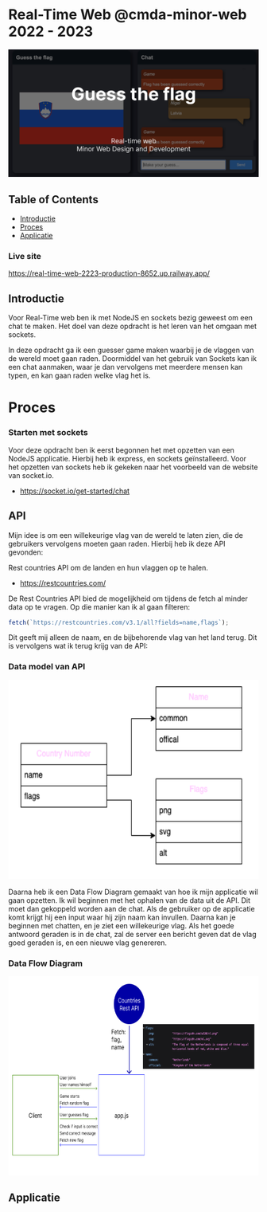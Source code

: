 # Real-Time Web @cmda-minor-web 2022 - 2023

<img src="/readmeimgs/header.png" width=800px>

## Table of Contents
- [Introductie](#Introductie)
- [Proces](#proces)
- [Applicatie](#applicatie)


### Live site
https://real-time-web-2223-production-8652.up.railway.app/

## Introductie
Voor Real-Time web ben ik met NodeJS en sockets bezig geweest om een chat te maken. Het doel van deze opdracht is het leren van het omgaan met sockets. 

In deze opdracht ga ik een guesser game maken waarbij je de vlaggen van de wereld moet gaan raden. Doormiddel van het gebruik van Sockets kan ik een chat aanmaken, waar je dan vervolgens met meerdere mensen kan typen, en kan gaan raden welke vlag het is.

# Proces

### Starten met sockets
Voor deze opdracht ben ik eerst begonnen het met opzetten van een NodeJS applicatie. Hierbij heb ik express, en sockets geïnstalleerd. Voor het opzetten van sockets heb ik gekeken naar het voorbeeld van de website van socket.io.

- https://socket.io/get-started/chat

## API
Mijn idee is om een willekeurige vlag van de wereld te laten zien, die de gebruikers vervolgens moeten gaan raden. Hierbij heb ik deze API gevonden:

Rest countries API om de landen en hun vlaggen op te halen.
- https://restcountries.com/

De Rest Countries API bied de mogelijkheid om tijdens de fetch al minder data op te vragen. Op die manier kan ik al gaan filteren:

```js
fetch(`https://restcountries.com/v3.1/all?fields=name,flags`);
```

Dit geeft mij alleen de naam, en de bijbehorende vlag van het land terug. Dit is vervolgens wat ik terug krijg van de API:

### Data model van API
<img src="/readmeimgs/datamodelAPI.png" height=400px>

Daarna heb ik een Data Flow Diagram gemaakt van hoe ik mijn applicatie wil gaan opzetten. Ik wil beginnen met het ophalen van de data uit de API. Dit moet dan gekoppeld worden aan de chat. Als de gebruiker op de applicatie komt krijgt hij een input waar hij zijn naam kan invullen. Daarna kan je beginnen met chatten, en je ziet een willekeurige vlag. Als het goede antwoord geraden is in de chat, zal de server een bericht geven dat de vlag goed geraden is, en een nieuwe vlag genereren. 

### Data Flow Diagram
<img src="/readmeimgs/dataflowdiagram.png" height=400px>

## Applicatie

